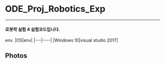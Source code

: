 # ODE_Proj_Robotics_Exp
----------
#### 로봇학 실험 4 실험코드입니다.

env.
|OS|env|
|---|----|
|Windows 10|visual studio 2017|


## Photos
